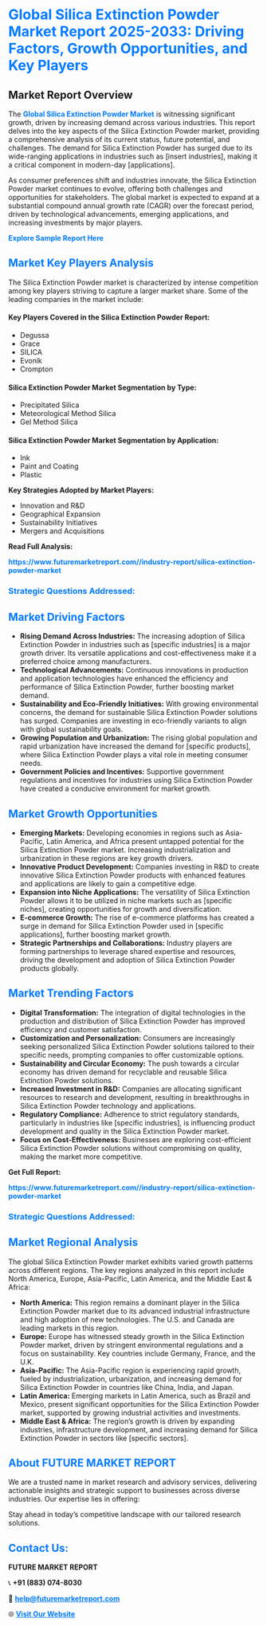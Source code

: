 <h1 style="color: #007BFF;">Global Silica Extinction Powder Market Report 2025-2033: Driving Factors, Growth Opportunities, and Key Players</h1>

<section id="overview">
<h2>Market Report Overview</h2>
<p>The <a href="https://www.futuremarketreport.com//industry-report/silica-extinction-powder-market" style="color: #007BFF; text-decoration: none;"><strong>Global Silica Extinction Powder Market</strong></a> is witnessing significant growth, driven by increasing demand across various industries. This report delves into the key aspects of the Silica Extinction Powder market, providing a comprehensive analysis of its current status, future potential, and challenges. The demand for Silica Extinction Powder has surged due to its wide-ranging applications in industries such as [insert industries], making it a critical component in modern-day [applications].</p>
<p>As consumer preferences shift and industries innovate, the Silica Extinction Powder market continues to evolve, offering both challenges and opportunities for stakeholders. The global market is expected to expand at a substantial compound annual growth rate (CAGR) over the forecast period, driven by technological advancements, emerging applications, and increasing investments by major players.</p>
</section>

<section id="overview">
<p><a href="https://www.futuremarketreport.com//request-sample/reportId=60197" style="color: #007BFF; text-decoration: none;"><strong>Explore Sample Report Here</strong></a></p>
</section>

<section id="key-players">
<h2 style="color: #007BFF;">Market Key Players Analysis</h2>
<p>The Silica Extinction Powder market is characterized by intense competition among key players striving to capture a larger market share. Some of the leading companies in the market include:</p>
<h4>Key Players Covered in the Silica Extinction Powder Report:</h4>
<ul><li>Degussa</li><li>Grace</li><li>SILICA</li><li>Evonik</li><li>Crompton</li></ul>
<h4>Silica Extinction Powder Market Segmentation by Type:</h4>
<ul><li>Precipitated Silica</li><li>Meteorological Method Silica</li><li>Gel Method Silica</li></ul>

<h4>Silica Extinction Powder Market Segmentation by Application:</h4>
<ul><li>Ink</li><li>Paint and Coating</li><li>Plastic</li></ul>
<p><strong>Key Strategies Adopted by Market Players:</strong></p>
<ul>
<li>Innovation and R&D</li>
<li>Geographical Expansion</li>
<li>Sustainability Initiatives</li>
<li>Mergers and Acquisitions</li>
</ul>
</section>

<section>
<p><strong>Read Full Analysis: </strong></p><a href="https://www.futuremarketreport.com//industry-report/silica-extinction-powder-market" style="color: #007BFF; text-decoration: none;"><strong>https://www.futuremarketreport.com//industry-report/silica-extinction-powder-market</strong></a>
<h3 style="color: #007BFF;">Strategic Questions Addressed:</h3>
</section>

<section id="driving-factors">
<h2 style="color: #007BFF;">Market Driving Factors</h2>
<ul>
<li><strong>Rising Demand Across Industries:</strong> The increasing adoption of Silica Extinction Powder in industries such as [specific industries] is a major growth driver. Its versatile applications and cost-effectiveness make it a preferred choice among manufacturers.</li>
<li><strong>Technological Advancements:</strong> Continuous innovations in production and application technologies have enhanced the efficiency and performance of Silica Extinction Powder, further boosting market demand.</li>
<li><strong>Sustainability and Eco-Friendly Initiatives:</strong> With growing environmental concerns, the demand for sustainable Silica Extinction Powder solutions has surged. Companies are investing in eco-friendly variants to align with global sustainability goals.</li>
<li><strong>Growing Population and Urbanization:</strong> The rising global population and rapid urbanization have increased the demand for [specific products], where Silica Extinction Powder plays a vital role in meeting consumer needs.</li>
<li><strong>Government Policies and Incentives:</strong> Supportive government regulations and incentives for industries using Silica Extinction Powder have created a conducive environment for market growth.</li>
</ul>
</section>

<section id="growth-opportunities">
<h2 style="color: #007BFF;">Market Growth Opportunities</h2>
<ul>
<li><strong>Emerging Markets:</strong> Developing economies in regions such as Asia-Pacific, Latin America, and Africa present untapped potential for the Silica Extinction Powder market. Increasing industrialization and urbanization in these regions are key growth drivers.</li>
<li><strong>Innovative Product Development:</strong> Companies investing in R&D to create innovative Silica Extinction Powder products with enhanced features and applications are likely to gain a competitive edge.</li>
<li><strong>Expansion into Niche Applications:</strong> The versatility of Silica Extinction Powder allows it to be utilized in niche markets such as [specific niches], creating opportunities for growth and diversification.</li>
<li><strong>E-commerce Growth:</strong> The rise of e-commerce platforms has created a surge in demand for Silica Extinction Powder used in [specific applications], further boosting market growth.</li>
<li><strong>Strategic Partnerships and Collaborations:</strong> Industry players are forming partnerships to leverage shared expertise and resources, driving the development and adoption of Silica Extinction Powder products globally.</li>
</ul>
</section>

<section id="trending-factors">
<h2 style="color: #007BFF;">Market Trending Factors</h2>
<ul>
<li><strong>Digital Transformation:</strong> The integration of digital technologies in the production and distribution of Silica Extinction Powder has improved efficiency and customer satisfaction.</li>
<li><strong>Customization and Personalization:</strong> Consumers are increasingly seeking personalized Silica Extinction Powder solutions tailored to their specific needs, prompting companies to offer customizable options.</li>
<li><strong>Sustainability and Circular Economy:</strong> The push towards a circular economy has driven demand for recyclable and reusable Silica Extinction Powder solutions.</li>
<li><strong>Increased Investment in R&D:</strong> Companies are allocating significant resources to research and development, resulting in breakthroughs in Silica Extinction Powder technology and applications.</li>
<li><strong>Regulatory Compliance:</strong> Adherence to strict regulatory standards, particularly in industries like [specific industries], is influencing product development and quality in the Silica Extinction Powder market.</li>
<li><strong>Focus on Cost-Effectiveness:</strong> Businesses are exploring cost-efficient Silica Extinction Powder solutions without compromising on quality, making the market more competitive.</li>
</ul>
</section>

<section>
<p><strong>Get Full Report: </strong></p><a href="https://www.futuremarketreport.com//industry-report/silica-extinction-powder-market" style="color: #007BFF; text-decoration: none;"><strong>https://www.futuremarketreport.com//industry-report/silica-extinction-powder-market</strong></a>
<h3 style="color: #007BFF;">Strategic Questions Addressed:</h3>
</section>


<section id="regional-analysis">
<h2 style="color: #007BFF;">Market Regional Analysis</h2>
<p>The global Silica Extinction Powder market exhibits varied growth patterns across different regions. The key regions analyzed in this report include North America, Europe, Asia-Pacific, Latin America, and the Middle East & Africa:</p>
<ul>
<li><strong>North America:</strong> This region remains a dominant player in the Silica Extinction Powder market due to its advanced industrial infrastructure and high adoption of new technologies. The U.S. and Canada are leading markets in this region.</li>
<li><strong>Europe:</strong> Europe has witnessed steady growth in the Silica Extinction Powder market, driven by stringent environmental regulations and a focus on sustainability. Key countries include Germany, France, and the U.K.</li>
<li><strong>Asia-Pacific:</strong> The Asia-Pacific region is experiencing rapid growth, fueled by industrialization, urbanization, and increasing demand for Silica Extinction Powder in countries like China, India, and Japan.</li>
<li><strong>Latin America:</strong> Emerging markets in Latin America, such as Brazil and Mexico, present significant opportunities for the Silica Extinction Powder market, supported by growing industrial activities and investments.</li>
<li><strong>Middle East & Africa:</strong> The region’s growth is driven by expanding industries, infrastructure development, and increasing demand for Silica Extinction Powder in sectors like [specific sectors].</li>
</ul>
</section>

<footer>
<h2 style="color: #007BFF;">About FUTURE MARKET REPORT</h2>
<p>We are a trusted name in market research and advisory services, delivering actionable insights and strategic support to businesses across diverse industries. Our expertise lies in offering:</p>

<p>Stay ahead in today’s competitive landscape with our tailored research solutions.</p>

<h2 style="color: #007BFF;">Contact Us:</h2>
<p><strong>FUTURE MARKET REPORT</strong></p>
<p>📞 <strong>+91 (883) 074-8030</strong></p>
<p>📧 <strong><a href="mailto:help@futuremarketreport.com" style="color: #007BFF;">help@futuremarketreport.com</a></strong></p>
<p>🌐 <strong><a href="https://www.futuremarketreport.com/" style="color: #007BFF;">Visit Our Website</a></strong></p>
</footer>